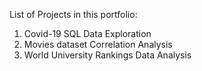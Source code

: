 List of Projects in this portfolio:

1) Covid-19 SQL Data Exploration
2) Movies dataset Correlation Analysis
3) World University Rankings Data Analysis
